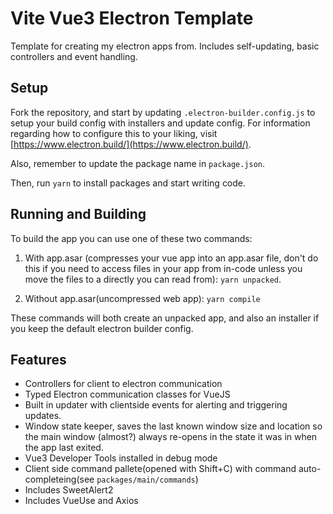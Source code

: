 # Vite Vue3 Electron Template
Template for creating my electron apps from.
Includes self-updating, basic controllers and event handling.

## Setup
Fork the repository, and start by updating `.electron-builder.config.js` to setup your build config with installers and update config. For information regarding how to configure this to your liking, visit [https://www.electron.build/](https://www.electron.build/).

Also, remember to update the package name in `package.json`.

Then, run `yarn` to install packages and start writing code.

## Running and Building
To build the app you can use one of these two commands:

1. With app.asar (compresses your vue app into an app.asar file, don't do this if you need to access files in your app from in-code unless you move the files to a directly you can read from): `yarn unpacked`.

2. Without app.asar(uncompressed web app): `yarn compile`

These commands will both create an unpacked app, and also an installer if you keep the default electron builder config.

## Features
* Controllers for client to electron communication
* Typed Electron communication classes for VueJS
* Built in updater with clientside events for alerting and triggering updates.
* Window state keeper, saves the last known window size and location so the main window (almost?) always re-opens in the state it was in when the app last exited.
* Vue3 Developer Tools installed in debug mode
* Client side command pallete(opened with Shift+C) with command auto-completeing(see `packages/main/commands`)
* Includes SweetAlert2
* Includes VueUse and Axios
